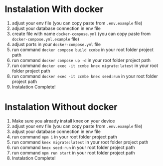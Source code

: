 # Instalation With docker

1. adjust your env file (you can copy paste from `.env.example` file)
2. adjust your database connection in env file
3. create file with name `docker-compose.yml` (you can copy paste from `docker-compose.yml.example` file)
4. adjust ports in your `docker-compose.yml` file
5. run command `docker compose build ccmbe` in your root folder project path
6. run command `docker compose up -d` in your root folder project path
7. run command `docker exec -it ccmbe knex migrate:latest` in your root folder project path
8. run command `docker exec -it ccmbe knex seed:run` in your root folder project path
9. Instalation Complete!

# Instalation Without docker

1. Make sure you already install knex on your device
2. adjust your env file (you can copy paste from `.env.example` file)
3. adjust your database connection in env file
4. run command `npm i` in your root folder project path
5. run command `knex migrate:latest` in your root folder project path
6. run command `knex seed:run` in your root folder project path
7. run command `npm run start` in your root folder project path
8. Instalation Complete!
